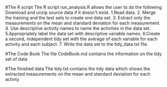 ﻿#The R script 
The R script run_analysis.R allows the user to do the following
Download and unzip source data if it doesn't exist.
1.Read data.
2. Merge the training and the test sets to create one data set.
3. Extract only the measurements on the mean and standard deviation for each measurement.
4. Use descriptive activity names to name the activities in the data set.
5.Appropriately label the data set with descriptive variable names.
6.Create a second, independent tidy set with the average of each variable for each activity and each subject.
7. Write the data set to the tidy_data.txt file.

#The Code Book
The file CodeBook.md contains the information on the tidy set of data

#The finished data
The tidy.txt contains the tidy data which shows the extracted measurements on the mean and standard deviation for each activty